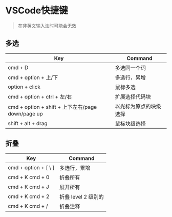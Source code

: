 # VSCode快捷键

> 在非英文输入法时可能会无效

## 多选

| Key                                               | Command                |
| ------------------------------------------------- | ---------------------- |
| cmd + D                                           | 多选同一个词           |
| cmd + option + 上/下                              | 多选行，累增           |
| option + click                                    | 鼠标多选               |
| cmd + option + ctrl + 左/右                       | 扩展选择代码块         |
| cmd + option + shift + 上下左右/page down/page up | 以光标为原点的块级选择 |
| shift + alt + drag                                | 鼠标块级选择           |

## 折叠

| Key                  | Command             |
| -------------------- | ------------------- |
| cmd + option + [ \ ] | 多选行，累增        |
| cmd + K cmd + 0      | 折叠所有            |
| cmd + K cmd + J      | 展开所有            |
| cmd + K cmd + 2      | 折叠 level 2 级别的 |
| cmd + K cmd + /      | 折叠注释            |